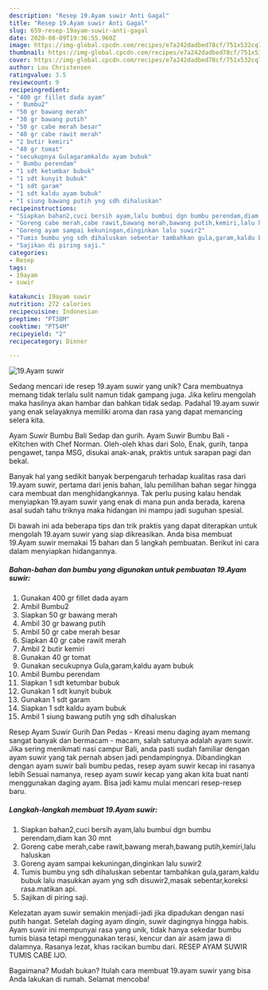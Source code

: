 ```yaml
---
description: "Resep 19.Ayam suwir Anti Gagal"
title: "Resep 19.Ayam suwir Anti Gagal"
slug: 659-resep-19ayam-suwir-anti-gagal
date: 2020-08-09T19:36:55.960Z
image: https://img-global.cpcdn.com/recipes/e7a242dadbed78cf/751x532cq70/19ayam-suwir-foto-resep-utama.jpg
thumbnail: https://img-global.cpcdn.com/recipes/e7a242dadbed78cf/751x532cq70/19ayam-suwir-foto-resep-utama.jpg
cover: https://img-global.cpcdn.com/recipes/e7a242dadbed78cf/751x532cq70/19ayam-suwir-foto-resep-utama.jpg
author: Lou Christensen
ratingvalue: 3.5
reviewcount: 9
recipeingredient:
- "400 gr fillet dada ayam"
- " Bumbu2"
- "50 gr bawang merah"
- "30 gr bawang putih"
- "50 gr cabe merah besar"
- "40 gr cabe rawit merah"
- "2 butir kemiri"
- "40 gr tomat"
- "secukupnya Gulagaramkaldu ayam bubuk"
- " Bumbu perendam"
- "1 sdt ketumbar bubuk"
- "1 sdt kunyit bubuk"
- "1 sdt garam"
- "1 sdt kaldu ayam bubuk"
- "1 siung bawang putih yng sdh dihaluskan"
recipeinstructions:
- "Siapkan bahan2,cuci bersih ayam,lalu bumbui dgn bumbu perendam,diam kan 30 mnt"
- "Goreng cabe merah,cabe rawit,bawang merah,bawang putih,kemiri,lalu haluskan"
- "Goreng ayam sampai kekuningan,dinginkan lalu suwir2"
- "Tumis bumbu yng sdh dihaluskan sebentar tambahkan gula,garam,kaldu bubuk lalu masukkan ayam yng sdh disuwir2,masak sebentar,koreksi rasa.matikan api."
- "Sajikan di piring saji."
categories:
- Resep
tags:
- 19ayam
- suwir

katakunci: 19ayam suwir 
nutrition: 272 calories
recipecuisine: Indonesian
preptime: "PT38M"
cooktime: "PT54M"
recipeyield: "2"
recipecategory: Dinner

---
```



![19.Ayam suwir](https://img-global.cpcdn.com/recipes/e7a242dadbed78cf/751x532cq70/19ayam-suwir-foto-resep-utama.jpg)

Sedang mencari ide resep 19.ayam suwir yang unik? Cara membuatnya memang tidak terlalu sulit namun tidak gampang juga. Jika keliru mengolah maka hasilnya akan hambar dan bahkan tidak sedap. Padahal 19.ayam suwir yang enak selayaknya memiliki aroma dan rasa yang dapat memancing selera kita.

Ayam Suwir Bumbu Bali Sedap dan gurih. Ayam Suwir Bumbu Bali - eKitchen with Chef Norman. Oleh-oleh khas dari Solo, Enak, gurih, tanpa pengawet, tanpa MSG, disukai anak-anak, praktis untuk sarapan pagi dan bekal.

Banyak hal yang sedikit banyak berpengaruh terhadap kualitas rasa dari 19.ayam suwir, pertama dari jenis bahan, lalu pemilihan bahan segar hingga cara membuat dan menghidangkannya. Tak perlu pusing kalau hendak menyiapkan 19.ayam suwir yang enak di mana pun anda berada, karena asal sudah tahu triknya maka hidangan ini mampu jadi suguhan spesial.


Di bawah ini ada beberapa tips dan trik praktis yang dapat diterapkan untuk mengolah 19.ayam suwir yang siap dikreasikan. Anda bisa membuat 19.Ayam suwir memakai 15 bahan dan 5 langkah pembuatan. Berikut ini cara dalam menyiapkan hidangannya.

<!--inarticleads1-->

##### Bahan-bahan dan bumbu yang digunakan untuk pembuatan 19.Ayam suwir:

1. Gunakan 400 gr fillet dada ayam
1. Ambil  Bumbu2
1. Siapkan 50 gr bawang merah
1. Ambil 30 gr bawang putih
1. Ambil 50 gr cabe merah besar
1. Siapkan 40 gr cabe rawit merah
1. Ambil 2 butir kemiri
1. Gunakan 40 gr tomat
1. Gunakan secukupnya Gula,garam,kaldu ayam bubuk
1. Ambil  Bumbu perendam
1. Siapkan 1 sdt ketumbar bubuk
1. Gunakan 1 sdt kunyit bubuk
1. Gunakan 1 sdt garam
1. Siapkan 1 sdt kaldu ayam bubuk
1. Ambil 1 siung bawang putih yng sdh dihaluskan


Resep Ayam Suwir Gurih Dan Pedas - Kreasi menu daging ayam memang sangat banyak dan bermacam - macam, salah satunya adalah ayam suwir. Jika sering menikmati nasi campur Bali, anda pasti sudah familiar dengan ayam suwir yang tak pernah absen jadi pendampingnya. Dibandingkan dengan ayam suwir bali bumbu pedas, resep ayam suwir kecap ini rasanya lebih Sesuai namanya, resep ayam suwir kecap yang akan kita buat nanti menggunakan daging ayam. Bisa jadi kamu mulai mencari resep-resep baru. 

<!--inarticleads2-->

##### Langkah-langkah membuat 19.Ayam suwir:

1. Siapkan bahan2,cuci bersih ayam,lalu bumbui dgn bumbu perendam,diam kan 30 mnt
1. Goreng cabe merah,cabe rawit,bawang merah,bawang putih,kemiri,lalu haluskan
1. Goreng ayam sampai kekuningan,dinginkan lalu suwir2
1. Tumis bumbu yng sdh dihaluskan sebentar tambahkan gula,garam,kaldu bubuk lalu masukkan ayam yng sdh disuwir2,masak sebentar,koreksi rasa.matikan api.
1. Sajikan di piring saji.


Kelezatan ayam suwir semakin menjadi-jadi jika dipadukan dengan nasi putih hangat. Setelah daging ayam dingin, suwir dagingnya hingga habis. Ayam suwir ini mempunyai rasa yang unik, tidak hanya sekedar bumbu tumis biasa tetapi menggunakan terasi, kencur dan air asam jawa di dalamnya. Rasanya lezat, khas racikan bumbu dari. RESEP AYAM SUWIR TUMIS CABE IJO. 

Bagaimana? Mudah bukan? Itulah cara membuat 19.ayam suwir yang bisa Anda lakukan di rumah. Selamat mencoba!
